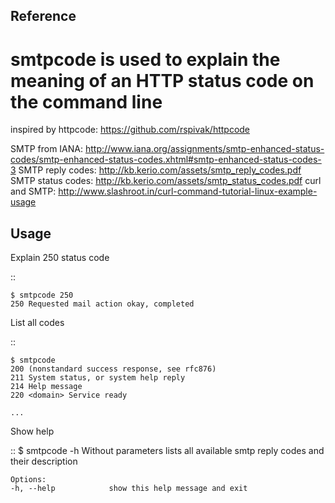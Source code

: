 Reference
-----

# smtpcode is used to explain the meaning of an HTTP status code on the command line
inspired by httpcode: https://github.com/rspivak/httpcode

SMTP from IANA: http://www.iana.org/assignments/smtp-enhanced-status-codes/smtp-enhanced-status-codes.xhtml#smtp-enhanced-status-codes-3
SMTP reply codes: http://kb.kerio.com/assets/smtp_reply_codes.pdf
SMTP status codes: http://kb.kerio.com/assets/smtp_status_codes.pdf
curl and SMTP: http://www.slashroot.in/curl-command-tutorial-linux-example-usage


Usage
-----

Explain 250 status code

::

    $ smtpcode 250
    250 Requested mail action okay, completed

List all codes

::

    $ smtpcode
    200 (nonstandard success response, see rfc876)
    211 System status, or system help reply
    214 Help message
    220 <domain> Service ready

    ...

Show help

::
    $ smtpcode -h
    Without parameters lists all available
    smtp reply codes and their description
    
    Options:
    -h, --help            show this help message and exit
